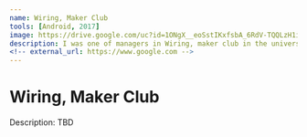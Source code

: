 ```yaml
---
name: Wiring, Maker Club
tools: [Android, 2017]
image: https://drive.google.com/uc?id=1ONgX__eoSstIKxfsbA_6RdV-TQQLzH1i
description: I was one of managers in Wiring, maker club in the university. I was a tutor of Android class.
<!-- external_url: https://www.google.com -->
---
```


# Wiring, Maker Club

Description: TBD <br>